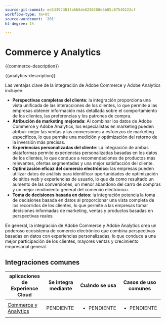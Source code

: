 ```yaml
---
source-git-commit: ed53392381fa568de8230288e6b85c87540222cf
workflow-type: tm+mt
source-wordcount: '201'
ht-degree: 1%

---
```



# Commerce y Analytics

{{commerce-description}}

{{analytics-description}}

Las ventajas clave de la integración de Adobe Commerce y Adobe Analytics incluyen:

+ **Perspectivas completas del cliente**: la integración proporciona una vista unificada de las interacciones de los clientes, lo que permite a las empresas obtener información más detallada sobre el comportamiento de los clientes, las preferencias y los patrones de compra.
+ **Atribución de marketing mejorada**: Al combinar los datos de Adobe Commerce y Adobe Analytics, los especialistas en marketing pueden atribuir mejor las ventas y las conversiones a esfuerzos de marketing específicos, lo que permite una medición y optimización del retorno de la inversión más precisas.
+ **Experiencias personalizadas del cliente**: La integración de ambas plataformas permite experiencias personalizadas basadas en los datos de los clientes, lo que conduce a recomendaciones de productos más relevantes, ofertas segmentadas y una mejor satisfacción del cliente.
+ **Optimización eficaz del comercio electrónico**: las empresas pueden utilizar datos de análisis para identificar oportunidades de optimización de sitios web y experiencias de usuario, lo que da como resultado un aumento de las conversiones, un menor abandono del carro de compras y un mejor rendimiento general del comercio electrónico.
+ **Toma de decisiones basada en datos**: la integración potencia la toma de decisiones basada en datos al proporcionar una vista completa de los recorridos de los clientes, lo que permite a las empresas tomar decisiones informadas de marketing, ventas y productos basadas en perspectivas reales.

En general, la integración de Adobe Commerce y Adobe Analytics crea un poderoso ecosistema de comercio electrónico que combina perspectivas basadas en datos con experiencias personalizadas, lo que conduce a una mejor participación de los clientes, mayores ventas y crecimiento empresarial general.

## Integraciones comunes

<table>
    <thead>
        <tr>
            <th>aplicaciones de Experience Cloud</th>
            <th>Se integra mediante</th>
            <th>Cuándo se usa</th>
            <th>Casos de uso comunes</th>
        </tr>
    </thead>
    <tbody>
        <tr>
            <td>
                <a href="../../integrations/tutorials/analytics-commerce/analytics-commerce.md" target="_blank" rel="noreferrer">Commerce y Analytics</a>
            </td>
            <td>PENDIENTE</td>
            <td>
                <ul>
                    <li>PENDIENTE</li>
                </ul>
            </td>
            <td>
                <ul>
                    <li>PENDIENTE</li>
                </ul>
            </td>
        </tr>        
    </tbody>
</table>
